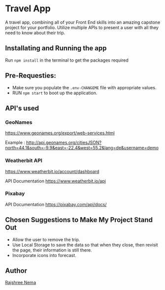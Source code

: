 # Travel App

A travel app, combining all of your Front End skills into an amazing capstone project for your portfolio. Utilize multiple APIs to present a user with all they need to know about their trip.

## Installating and Running the app

Run `npm install` in the terminal to get the packages required

## Pre-Requesties:
- Make sure you populate the `.env-CHANGEME` file with appropriate values.
- RUN `npm start` to boot up the application.

## API's used

### GeoNames

<https://www.geonames.org/export/web-services.html>

Example : <http://api.geonames.org/citiesJSON?north=44.1&south=-9.9&east=-22.4&west=55.2&lang=de&username=demo>

### Weatherbit API

<https://www.weatherbit.io/account/dashboard>

API Documentation <https://www.weatherbit.io/api>

### Pixabay

API Documentation <https://pixabay.com/api/docs/>

## Chosen Suggestions to Make My Project Stand Out

* Allow the user to remove the trip.
* Use Local Storage to save the data so that when they close, then revisit the page, their information is still there.
* Incorporate icons into forecast.

## Author
[Rajshree Nema](https://github.com/Rajshree98)